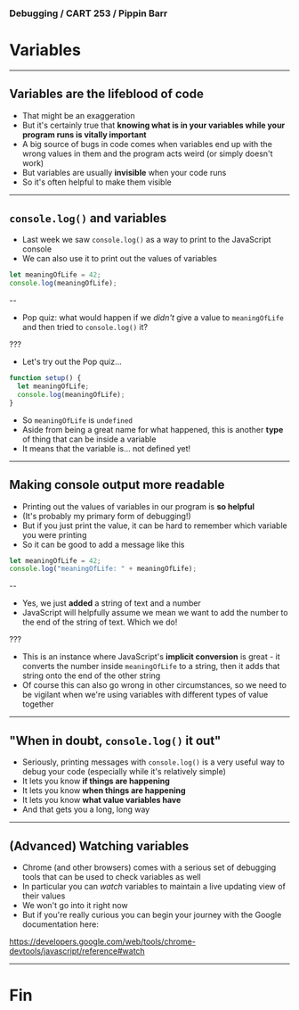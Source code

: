 ### Debugging / CART 253 / Pippin Barr

# Variables

---

## Variables are the lifeblood of code

- That might be an exaggeration
- But it's certainly true that __knowing what is in your variables while your program runs is vitally important__
- A big source of bugs in code comes when variables end up with the wrong values in them and the program acts weird (or simply doesn't work)
- But variables are usually __invisible__ when your code runs
- So it's often helpful to make them visible

---

## `console.log()` and variables

- Last week we saw `console.log()` as a way to print to the JavaScript console
- We can also use it to print out the values of variables

```javascript
let meaningOfLife = 42;
console.log(meaningOfLife);
```
--

- Pop quiz: what would happen if we _didn't_ give a value to `meaningOfLife` and then tried to `console.log()` it?

???

- Let's try out the Pop quiz...

```javascript
function setup() {
  let meaningOfLife;
  console.log(meaningOfLife);
}
```

- So `meaningOfLife` is `undefined`
- Aside from being a great name for what happened, this is another __type__ of thing that can be inside a variable
- It means that the variable is... not defined yet!

---

## Making console output more readable

- Printing out the values of variables in our program is __so helpful__
- (It's probably my primary form of debugging!)
- But if you just print the value, it can be hard to remember which variable you were printing
- So it can be good to add a message like this

```javascript
let meaningOfLife = 42;
console.log("meaningOfLife: " + meaningOfLife);
```
--

- Yes, we just __added__ a string of text and a number
- JavaScript will helpfully assume we mean we want to add the number to the end of the string of text. Which we do!

???

- This is an instance where JavaScript's __implicit conversion__ is great - it converts the number inside `meaningOfLife` to a string, then it adds that string onto the end of the other string
- Of course this can also go wrong in other circumstances, so we need to be vigilant when we're using variables with different types of value together

---

## "When in doubt, `console.log()` it out"

- Seriously, printing messages with `console.log()` is a very useful way to debug your code (especially while it's relatively simple)
- It lets you know __if things are happening__
- It lets you know __when things are happening__
- It lets you know __what value variables have__
- And that gets you a long, long way

---

## (Advanced) Watching variables

- Chrome (and other browsers) comes with a serious set of debugging tools that can be used to check variables as well
- In particular you can _watch_ variables to maintain a live updating view of their values
- We won't go into it right now
- But if you're really curious you can begin your journey with the Google documentation here:

https://developers.google.com/web/tools/chrome-devtools/javascript/reference#watch

---

# Fin
